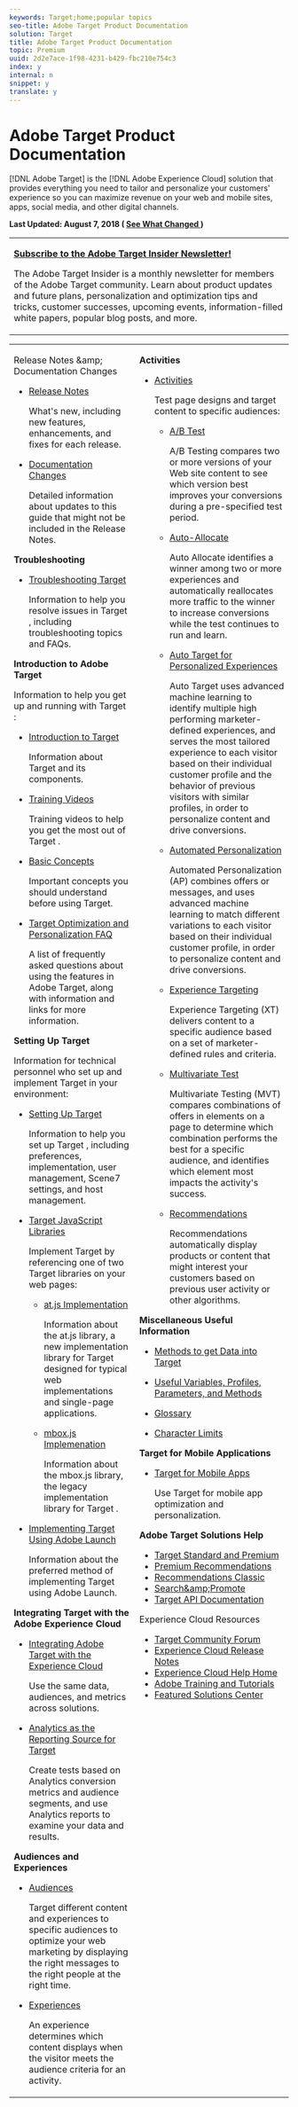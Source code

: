```yaml
---
keywords: Target;home;popular topics
seo-title: Adobe Target Product Documentation
solution: Target
title: Adobe Target Product Documentation
topic: Premium
uuid: 2d2e7ace-1f98-4231-b429-fbc210e754c3
index: y
internal: n
snippet: y
translate: y
---
```


# Adobe Target Product Documentation

[!DNL  Adobe Target] is the [!DNL  Adobe Experience Cloud] solution that provides everything you need to tailor and personalize your customers' experience so you can maximize revenue on your web and mobile sites, apps, social media, and other digital channels. 

**Last Updated: August 7, 2018 ( [ See What Changed ](https://marketing.adobe.com/resources/help/en_US/target/target/r_doc_change.html) )** 



<table id="table_1887789FB95243F9AC71E6FC4A50650A"> 
 <tbody> 
  <tr> 
   <td colname="col1"> <p><b> <a href="c_target-insider-newsletter.xml#concept_7600A06142034A3FA325EF7FA898DDE8" format="dita" scope="local"> Subscribe to the Adobe Target Insider Newsletter! </a></b> </p> <p>The Adobe Target Insider is a monthly newsletter for members of the Adobe Target community. Learn about product updates and future plans, personalization and optimization tips and tricks, customer successes, upcoming events, information-filled white papers, popular blog posts, and more. </p> </td> 
  </tr> 
 </tbody> 
</table>



<table id="table_882B0982144442F79328A4FA45BD5C7E" frame="none"> 
 <tbody> 
  <tr> 
   <td colname="col1" colsep="0" rowsep="0"> <p> <span class="uicontrol"> Release Notes &amp;amp; Documentation Changes </span> </p> 
    <ul id="ul_BB3AE886D2764EF488B295799DAE743F"> 
     <li id="li_24F2CE8C2C854B2B9A6710D24A5331B4"> <p> <a href="https://marketing.adobe.com/resources/help/en_US/target/target/r_release_notes.html" format="html" scope="external"> Release Notes </a> </p> <p>What's new, including new features, enhancements, and fixes for each release. </p> </li> 
     <li id="li_93C3661D1A5243B9B2B8B401F72CD9D0"> <p> <a href="https://marketing.adobe.com/resources/help/en_US/target/target/r_doc_change.html" format="html" scope="external"> Documentation Changes </a> </p> <p> Detailed information about updates to this guide that might not be included in the Release Notes. </p> </li> 
    </ul> <p><b>Troubleshooting</b> </p> <p> 
     <ul id="ul_5F0769E063354DEE9DCBD561C0045A95"> 
      <li id="li_14DDDED32DFB4307818132780A2A50DF"> <p> <a href="https://marketing.adobe.com/resources/help/en_US/target/target/r_troubleshooting_target.html" format="html" scope="external"> Troubleshooting Target </a> </p> <p>Information to help you resolve issues in <span class="keyword"> Target </span>, including troubleshooting topics and FAQs. </p> </li> 
     </ul> </p> <p><b>Introduction to Adobe Target</b> </p> <p>Information to help you get up and running with <span class="keyword"> Target </span>: </p> 
    <ul id="ul_9A7F90CF395D4354BC175860FDB3D2B0"> 
     <li id="li_A04C43E1C90D4712B920D693E9DC5FAF"> <p> <a href="https://marketing.adobe.com/resources/help/en_US/target/target/c_intro.html" format="html" scope="external"> Introduction to Target </a> </p> <p>Information about <span class="keyword"> Target </span> and its components. </p> </li> 
     <li id="li_E766E308D0484974BE28A67E2B107EAA"> <p> <a href="https://marketing.adobe.com/resources/help/en_US/target/target/c_target_standard-premium-training-videos.html" format="html" scope="external"> Training Videos </a> </p> <p>Training videos to help you get the most out of <span class="keyword"> Target </span>. </p> </li> 
     <li id="li_A5AA531D83CC48FC920F304C9E6B358A"> <p> <a href="https://marketing.adobe.com/resources/help/en_US/target/ov/c_target_concepts.html" format="html" scope="external"> Basic Concepts </a> </p> <p>Important concepts you should understand before using Target. </p> </li> 
     <li id="li_EBCFAE1593874686BBF1997C18C85CA1"> <p> <a href="https://marketing.adobe.com/resources/help/en_US/target/target/cmp_target-standard-cheatsheet.html" format="html" scope="external"> Target Optimization and Personalization FAQ </a> </p> <p>A list of frequently asked questions about using the features in Adobe Target, along with information and links for more information. </p> </li> 
    </ul> <p><b>Setting Up Target</b> </p> <p>Information for technical personnel who set up and implement <span class="keyword"> Target </span> in your environment: </p> 
    <ul id="ul_403B5C83608946B3B222DD9A9A41CF7A"> 
     <li id="li_03FF981AA8FD441FB33346715EAB90B8"> <p> <a href="https://marketing.adobe.com/resources/help/en_US/target/ov/c_seting_up_target.html" format="html" scope="external"> Setting Up Target </a> </p> <p>Information to help you set up <span class="keyword"> Target </span>, including preferences, implementation, user management, Scene7 settings, and host management. </p> </li> 
     <li id="li_A677D661CEE3403BAFBA21539457DDD5"> <p> <a href="https://marketing.adobe.com/resources/help/en_US/target/ov2/c_target-implement.html" format="html" scope="external"> Target JavaScript Libraries </a> </p> <p>Implement Target by referencing one of two <span class="keyword"> Target </span> libraries on your web pages: </p> 
      <ul id="ul_7FCF6283B41E429CBC38BA8CAA8FBE89"> 
       <li id="li_4E90B1173F1F45A48B2B35E7F1A78B3B"> <p> <a href="https://marketing.adobe.com/resources/help/en_US/target/ov2/c_target-atjs-implementation.html" format="html" scope="external"> at.js Implementation </a> </p> <p>Information about the at.js library, a new implementation library for <span class="keyword"> Target </span> designed for typical web implementations and single-page applications. </p> </li> 
       <li id="li_E882B77C54F64CFD99A191BE4D3DBF7B"> <p> <a href="https://marketing.adobe.com/resources/help/en_US/target/ov/t_mbox_download.html" format="html" scope="external"> mbox.js Implemenation </a> </p> <p>Information about the mbox.js library, the legacy implementation library for <span class="keyword"> Target </span>. </p> </li> 
      </ul> </li> 
     <li id="li_DC4606A1B3A64187A94627EA8D7AB2BF"> <p> <a href="https://marketing.adobe.com/resources/help/en_US/target/ov2/cmp_implementing-target-using-adobe-launch.html" format="html" scope="external"> Implementing Target Using Adobe Launch </a> </p> <p>Information about the preferred method of implementing Target using Adobe Launch. </p> </li> 
    </ul> <p><b>Integrating Target with the Adobe Experience Cloud</b> </p> <p> 
     <ul id="ul_754654CB6BB74D309B3120FDD815526E"> 
      <li id="li_81457E02E3274F9E8ED470EC6208EC6B"> <p> <a href="https://marketing.adobe.com/resources/help/en_US/target/a4t/c_integrating_target_with_mac.html" format="html" scope="external"> Integrating Adobe Target with the Experience Cloud </a> </p> <p>Use the same data, audiences, and metrics across solutions. </p> </li> 
      <li id="li_0FA013BB513C42CD9E5587FC61788337"> <p> <a href="https://marketing.adobe.com/resources/help/en_US/target/a4t/a4t.html" format="html" scope="external"> Analytics as the Reporting Source for Target </a> </p> <p>Create tests based on <span class="keyword"> Analytics </span> conversion metrics and audience segments, and use Analytics reports to examine your data and results. </p> </li> 
     </ul> </p> <p><b>Audiences and Experiences</b> </p> <p> 
     <ul id="ul_2928A0373DB3463380B9C7DF29B90AC2"> 
      <li id="li_838634D686104A12AA3B45BE5B08FB7B"> <p> <a href="https://marketing.adobe.com/resources/help/en_US/target/target/c_target.html" format="html" scope="external"> Audiences </a> </p> <p>Target different content and experiences to specific audiences to optimize your web marketing by displaying the right messages to the right people at the right time. </p> </li> 
      <li id="li_8FC43F1D51864E489D799CF35546B51E"> <p> <a href="https://marketing.adobe.com/resources/help/en_US/target/target/c_experiences.html" format="html" scope="external"> Experiences </a> </p> <p>An experience determines which content displays when the visitor meets the audience criteria for an activity. </p> </li> 
     </ul> </p> </td> 
   <td colname="col2" valign="top"> <p><b>Activities</b> </p> <p> 
     <ul id="ul_17A4F6ADDB0144338460F7AF84BF2AF8"> 
      <li id="li_823B126B4BBE4A9AB228220BC4C79DBE"> <p> <a href="https://marketing.adobe.com/resources/help/en_US/target/target/c_activities.html" format="html" scope="external"> Activities </a> </p> <p>Test page designs and target content to specific audiences: </p> 
       <ul id="ul_73897E1166B545B98D32D76C11A5FFE4"> 
        <li id="li_B364F2EE58EF424BB05AB2286F7D018C"> <p> <a href="https://marketing.adobe.com/resources/help/en_US/target/target/t_test_ab.html" format="html" scope="external"> A/B Test </a> </p> <p>A/B Testing compares two or more versions of your Web site content to see which version best improves your conversions during a pre-specified test period. </p> </li> 
        <li id="li_0FC35048AADD41DF8D79AC97AE7F7E38"> <p> <a href="https://marketing.adobe.com/resources/help/en_US/target/target/automated_traffic_allocation.html" format="html" scope="external"> Auto-Allocate </a> </p> <p>Auto Allocate identifies a winner among two or more experiences and automatically reallocates more traffic to the winner to increase conversions while the test continues to run and learn. </p> </li> 
        <li id="li_DD58F597D1B84E289FC4CF897050ACD5"> <p> <a href="https://marketing.adobe.com/resources/help/en_US/target/target/c_auto-target-to-optimize.html" format="html" scope="external"> Auto Target for Personalized Experiences </a> </p> <p>Auto Target uses advanced machine learning to identify multiple high performing marketer-defined experiences, and serves the most tailored experience to each visitor based on their individual customer profile and the behavior of previous visitors with similar profiles, in order to personalize content and drive conversions. </p> </li> 
        <li id="li_A1187E100C1742F89A0690220D4D4959"> <p> <a href="https://marketing.adobe.com/resources/help/en_US/target/target/t_automated_personalization.html" format="html" scope="external"> Automated Personalization </a> </p> <p>Automated Personalization (AP) combines offers or messages, and uses advanced machine learning to match different variations to each visitor based on their individual customer profile, in order to personalize content and drive conversions. </p> </li> 
        <li id="li_7FB1F494DE584B3991D64EACB82C4B67"> <p> <a href="https://marketing.adobe.com/resources/help/en_US/target/target/t_experience_target.html" format="html" scope="external"> Experience Targeting </a> </p> <p>Experience Targeting (XT) delivers content to a specific audience based on a set of marketer-defined rules and criteria. </p> </li> 
        <li id="li_D60279EC6E5C48539EDA011905C35F21"> <p> <a href="https://marketing.adobe.com/resources/help/en_US/target/mvt/c_multivariate_testing.html" format="html" scope="external"> Multivariate Test </a> </p> <p>Multivariate Testing (MVT) compares combinations of offers in elements on a page to determine which combination performs the best for a specific audience, and identifies which element most impacts the activity's success. </p> </li> 
        <li id="li_D2E10881BC2F45FBA118D371D4FC5F0F"> <p> <a href="https://marketing.adobe.com/resources/help/en_US/target/recs/c_recommendations.html" format="html" scope="external"> Recommendations </a> </p> <p>Recommendations automatically display products or content that might interest your customers based on previous user activity or other algorithms. </p> </li> 
       </ul> </li> 
     </ul> </p> <p><b>Miscellaneous Useful Information</b> </p> <p> 
     <ul id="ul_9E3E45E9AE3B487C87AFDD1041604B9A"> 
      <li id="li_F452F97D0D1645448D5BAAA3C6ED2789"> <p> <a href="https://marketing.adobe.com/resources/help/en_US/target/ov2/c_methods-to-get-data-into-target.html" format="html" scope="external"> Methods to get Data into Target </a> </p> </li> 
      <li id="li_F9895114918943F28698A9C36E5B9ADD"> <p> <a href="https://marketing.adobe.com/resources/help/en_US/target/target/r_variables_profiles_parameters_methods.html" format="html" scope="external"> Useful Variables, Profiles, Parameters, and Methods </a> </p> </li> 
      <li id="li_4B707FF1019C4F24B6FCF7566361FF12"> <p> <a href="https://marketing.adobe.com/resources/help/en_US/target/target/r_glossary.html" format="html" scope="external"> Glossary </a> </p> </li> 
      <li id="li_FFEECDEC9F974763BEB28F6CB257C44A"> <p> <a href="https://marketing.adobe.com/resources/help/en_US/target/target/r_target-limits.html" format="html" scope="external"> Character Limits </a> </p> </li> 
     </ul> </p> <p><b>Target for Mobile Applications</b> </p> <p> 
     <ul id="ul_2C5589C8DAA04FE4A75913566AA9D7EC"> 
      <li id="li_ABA67C993E074A749B8860EF44E9C686"> <p> <a href="https://marketing.adobe.com/resources/help/en_US/target/target/c_target_mobile_app.html" format="html" scope="external"> Target for Mobile Apps </a> </p> <p>Use <span class="keyword"> Target </span> for mobile app optimization and personalization. </p> </li> 
     </ul> </p> <p> <b>Adobe Target Solutions Help</b> </p> <p> 
     <ul id="ul_28B84C354DA14EFDB6C9FA4819293888"> 
      <li id="li_2A2CA4DFF6BA46EBB414ED29FC17436D"> <a href="https://marketing.adobe.com/resources/help/en_US/target/target/c_intro.html" format="https" scope="external"> Target Standard and Premium </a> </li> 
      <li id="li_7ADA826BF242408495DB326CC8960800"> <a href="https://marketing.adobe.com/resources/help/en_US/target/recs/c_recommendations.html" format="https" scope="external"> Premium Recommendations </a> </li> 
      <li id="li_D09771D405EC419F89A9878F2A66EC9F"> <a href="https://marketing.adobe.com/resources/help/en_US/rec/" format="http" scope="external"> Recommendations Classic </a> </li> 
      <li id="li_FE99B776EC7147DFB7D7BBCD6E51C4D7"> <a href="https://marketing.adobe.com/resources/help/en_US/snp/" format="http" scope="external"> Search&amp;amp;Promote </a> </li> 
      <li id="li_84863F0EBCE540E7BADD83E695E20110"> <a href="http://developers.adobetarget.com/" format="http" scope="external"> Target API Documentation </a> </li> 
     </ul> </p> <p> <span class="uicontrol"> Experience Cloud Resources </span> </p> 
    <ul id="ul_F8DE07F1ADBC411E894751F927BB1477"> 
     <li id="li_AEE6B3566B8243B6B990AF6715F4CAA4"> <a href="https://forums.adobe.com/community/experience-cloud/marketing-cloud/target" format="https" scope="external"> Target Community Forum </a> </li> 
     <li id="li_CF83870384F64168BA8E3ACB3F9E5B78"> <a href="https://marketing.adobe.com/resources/help/en_US/whatsnew/" scope="external" format="https"> Experience Cloud Release Notes </a> </li> 
     <li id="li_09B0F2E487CA4C55A723ACB5901C7B49"> <a href="https://marketing.adobe.com/resources/help/en_US/home/" scope="external" format="https"> Experience Cloud Help Home </a> </li> 
     <li id="li_32581A0A26CB4F43833D607221154188"> <a href="http://helpx.adobe.com/learning.html?promoid=KAUDK" scope="external" format="http"> Adobe Training and Tutorials </a> </li> 
     <li id="li_49B2B95B1B4540C9A967F7DDBB4EB457"> <a href="http://www.omniture.com/en/products/online_business_optimization" scope="external" format="html"> Featured Solutions Center </a> </li> 
    </ul> </td> 
  </tr> 
 </tbody> 
</table>

